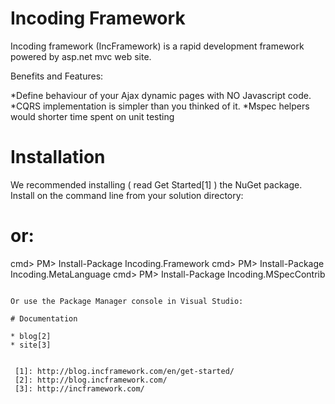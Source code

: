# Incoding Framework

Incoding framework (IncFramework) is a rapid development framework powered by asp.net mvc web site.

Benefits and Features:

*Define behaviour of your Ajax dynamic pages with NO Javascript code.
*CQRS implementation is simpler than you thinked of it.
*Mspec helpers would shorter time spent on unit testing

# Installation


We recommended installing ( read Get Started[1] ) the NuGet package. Install on the command line from your solution directory:

# or:
cmd> PM> Install-Package Incoding.Framework
cmd> PM> Install-Package Incoding.MetaLanguage
cmd> PM> Install-Package Incoding.MSpecContrib
```

Or use the Package Manager console in Visual Studio:

# Documentation

* blog[2]
* site[3]


 [1]: http://blog.incframework.com/en/get-started/
 [2]: http://blog.incframework.com/
 [3]: http://incframework.com/

